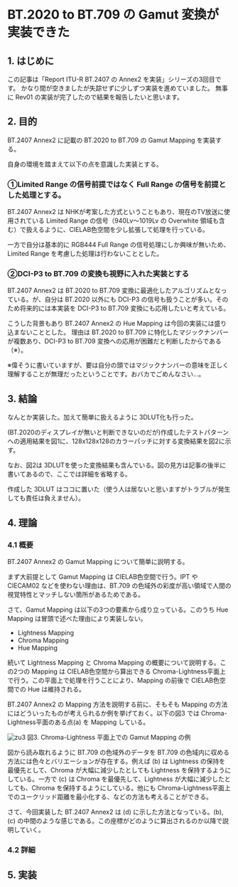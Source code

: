 # BT.2020 to BT.709 の Gamut 変換が実装できた

## 1. はじめに

この記事は「Report ITU-R BT.2407 の Annex2 を実装」シリーズの3回目です。
かなり間が空きましたが失踪せずに少しずつ実装を進めていました。
無事に Rev01 の実装が完了したので結果を報告したいと思います。

## 2. 目的

BT.2407 Annex2 に記載の BT.2020 to BT.709 の Gamut Mapping を実装する。

自身の環境を踏まえて以下の点を意識した実装とする。

### ①Limited Range の信号前提ではなく Full Range の信号を前提とした処理とする。

BT.2407 Annex2 は NHKが考案した方式ということもあり、現在のTV放送に使用されている Limited Range の信号（940Lv～1019Lv の Overwhite 領域も含む）で扱えるように、CIELAB色空間を少し拡張して処理を行っている。

一方で自分は基本的に RGB444 Full Range の信号処理にしか興味が無いため、Limited Range を考慮した処理は行わないこととした。

### ②DCI-P3 to BT.709 の変換も視野に入れた実装とする

BT.2407 Annex2 は BT.2020 to BT.709 変換に最適化したアルゴリズムとなっている。が、自分は BT.2020 以外にも DCI-P3 の信号も扱うことが多い。そのため将来的には本実装を DCI-P3 to BT.709 変換にも応用したいと考えている。

こうした背景もあり BT.2407 Annex2 の Hue Mapping は今回の実装には盛り込まないこととした。
理由は BT.2020 to BT.709 に特化したマジックナンバーが複数あり、DCI-P3 to BT.709 変換への応用が困難だと判断したからである（※）。

※偉そうに書いていますが、要は自分の頭ではマジックナンバーの意味を正しく理解することが無理だったということです。おバカでごめんなさい…。

## 3. 結論

なんとか実装した。加えて簡単に扱えるように 3DLUT化も行った。

(BT.2020のディスプレイが無いと判断できないのだが)作成したテストパターンへの適用結果を図1に、128x128x128のカラーパッチに対する変換結果を図2に示す。

なお、図2は 3DLUTを使った変換結果も含んでいる。図の見方は記事の後半に書いてあるので、ここでは詳細を省略する。

作成した 3DLUT はココに置いた（使う人は居ないと思いますがトラブルが発生しても責任は負えません）。

## 4. 理論

### 4.1 概要

BT.2407 Annex2 の Gamut Mapping について簡単に説明する。

まず大前提として Gamut Mapping は CIELAB色空間で行う。IPT や CIECAM02 などを使わない理由は、BT.709 の色域外の彩度が高い領域で人間の視覚特性とマッチしない箇所があるためである。

さて、Gamut Mapping は以下の3つの要素から成り立っている。このうち Hue Mapping は冒頭で述べた理由により実装しない。

* Lightness Mapping
* Chroma Mapping
* Hue Mapping

続いて Lightness Mapping と Chroma Mapping の概要について説明する。この2つの Mapping は CIELAB色空間から算出できる Chroma-Lightness平面上で行う。この平面上で処理を行うことにより、Mapping の前後で CIELAB色空間での Hue は維持される。

BT.2407 Annex2 の Mapping 方法を説明する前に、そもそも Mapping の方法にはどういったものが考えられるか例を挙げておく。以下の図3 では Chroma-Lightness平面のある点(a) を Mapping している。

![zu3](./figures/mapping_ex.png)
図3. Chroma-Lightness 平面上での Gamut Mapping の例


図から読み取れるように BT.709 の色域外のデータを BT.709 の色域内に収める方法には色々とバリエーションが存在する。例えば (b) は Lightness の保持を最優先として、Chroma が大幅に減少したとしても Lightness を保持するようにしている。一方で (c) は Chroma を最優先して、Lightness が大幅に減少したとしても、Chroma を保持するようにしている。他にも Chroma-Lightness平面上でのユークリッド距離を最小化する、などの方法も考えることができる。

さて、今回実装した BT.2407 Annex2 は (d) に示した方法となっている。(b), (c) の中間のような感じである。この座標がどのように算出されるのか以降で説明していく。

### 4.2 詳細


## 5. 実装

